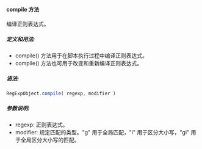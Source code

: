 #### compile 方法

  编译正则表达式。

##### 定义和用法:

  - compile() 方法用于在脚本执行过程中编译正则表达式。
  - compile() 方法也可用于改变和重新编译正则表达式。

##### 语法:

  ```javascript
  RegExpObject.compile( regexp, modifier )
  ```

##### 参数说明:

  - regexp: 正则表达式。
  - modifier: 规定匹配的类型。"g" 用于全局匹配，"i" 用于区分大小写，"gi" 用于全局区分大小写的匹配。
